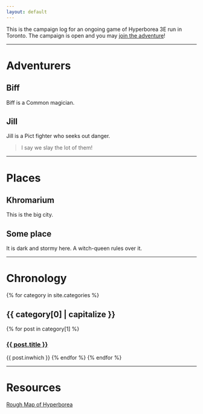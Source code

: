 ```yaml
---
layout: default
---
```


This is the campaign log for an ongoing game of Hyperborea 3E run in Toronto. The campaign is open and you may [join the adventure](join.md)!

---

# Adventurers
## Biff
Biff is a Common magician.

## Jill
Jill is a Pict fighter who seeks out danger.
> I say we slay the lot of them!

---

# Places
## Khromarium
This is the big city.

## Some place
It is dark and stormy here. A witch-queen rules over it.

---

# Chronology
{% for category in site.categories %}
## {{ category[0] | capitalize }}
{% for post in category[1] %}
### <a href="{{ post.url | prepend:site.baseurl}}">{{ post.title }}</a>
{{ post.inwhich }}
{% endfor %}
{% endfor %}

---

# Resources
[Rough Map of Hyperborea](/assets/pdf/mainland_hyperborea_large.pdf)
